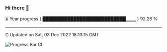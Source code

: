 ### Hi there 👋

⏳ Year progress { ███████████████████████████▁▁▁ } 92.26 %

---

⏰ Updated on Sat, 03 Dec 2022 18:13:15 GMT

![Progress Bar CI](https://github.com/liununu/liununu/workflows/Progress%20Bar%20CI/badge.svg)
